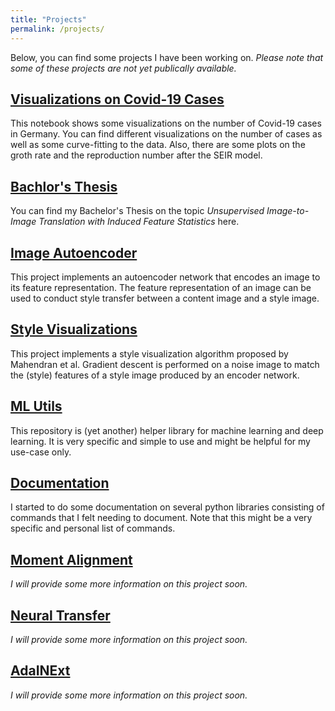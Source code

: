 ```yaml
---
title: "Projects"
permalink: /projects/
---
```


Below, you can find some projects I have been working on.
*Please note that some of these projects are not yet publically available.*


## [Visualizations on Covid-19 Cases](https://gist.github.com/jzenn/fdbeead6ffa24533f86eac8457d5646e)

This notebook shows some visualizations on the number of Covid-19 cases in Germany.
You can find different visualizations on the number of cases as well as some curve-fitting
to the data. Also, there are some plots on the groth rate and the reproduction number 
after the SEIR model.

## [Bachlor's Thesis](/projects/bsc-thesis)

You can find my Bachelor's Thesis on the topic *Unsupervised Image-to-Image Translation with 
Induced Feature Statistics* here.

## [Image Autoencoder](/projects/image-autoencoder)

This project implements an autoencoder network that encodes an image to its feature 
representation. The feature representation of an image can be used to conduct style 
transfer between a content image and a style image.

## [Style Visualizations](/projects/style-visualizations)
This project implements a style visualization algorithm proposed by Mahendran et al. 
Gradient descent is performed on a noise image to
match the (style) features of a style image produced by an encoder network. 

## [ML Utils](/projects/ml-utils)
This repository is (yet another) helper library for machine learning and deep learning. 
It is very specific and simple to use and might be helpful for my use-case only.

## [Documentation](/projects/documentation/)
I started to do some documentation on several python libraries consisting of commands 
that I felt needing to document. Note that this might be a very specific and personal
list of commands.

## [Moment Alignment](/projects/moment-alignment)
*I will provide some more information on this project soon.*

## [Neural Transfer](/projects/neural-transfer)
*I will provide some more information on this project soon.*

## [AdaINExt](/projects/ada-in-ext)
*I will provide some more information on this project soon.*